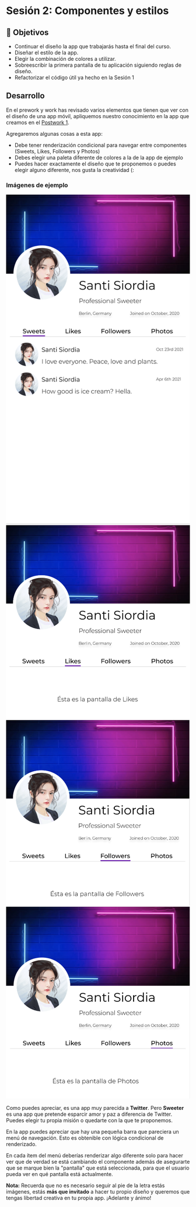 # Sesión 2: Componentes y estilos

## 🎯 Objetivos

- Continuar el diseño la app que trabajarás hasta el final del curso.
- Diseñar el estilo de la app.
- Elegir la combinación de colores a utilizar.
- Sobreescribir la primera pantalla de tu aplicación siguiendo reglas de diseño.
- Refactorizar el código útil ya hecho en la Sesión 1

## Desarrollo

En el prework y work has revisado varios elementos que tienen que ver con el diseño de una app móvil, apliquemos nuestro conocimiento en la app que creamos en el [Postwork 1](../../Sesion-01/Postwork).

Agregaremos algunas cosas a esta app:

- Debe tener renderización condicional para navegar entre componentes (Sweets, Likes, Followers y Photos)
- Debes elegir una paleta diferente de colores a la de la app de ejemplo
- Puedes hacer exactamente el diseño que te proponemos o puedes elegir alguno diferente, nos gusta la creatividad (:

### Imágenes de ejemplo

![Sweets](./assets/image1.png)
![Likes](./assets/image2.png)
![Followers](./assets/image5.png)
![Photos](./assets/image4.png)

Como puedes apreciar, es una app muy parecida a **Twitter**. Pero **Sweeter** es una app que pretende esparcir amor y paz a diferencia de Twitter. Puedes elegir tu propia misión o quedarte con la que te proponemos.

En la app puedes apreciar que hay una pequeña barra que pareciera un menú de navegación. Esto es obtenible con lógica condicional de renderizado.

En cada ítem del menú deberías renderizar algo diferente solo para hacer ver que de verdad se está cambiando el componente además de asegurarte que se marque bien la "pantalla" que está seleccionada, para que el usuario pueda ver en qué pantalla está actualmente.

**Nota:** Recuerda que no es necesario seguir al pie de la letra estás imágenes, estás **más que invitado** a hacer tu propio diseño y queremos que tengas libertad creativa en tu propia app. ¡Adelante y ánimo!
